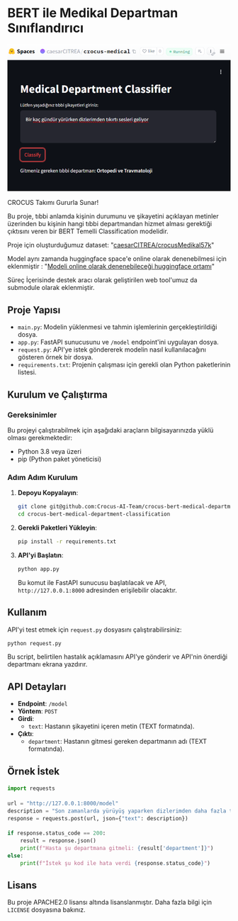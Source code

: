 
# BERT ile Medikal Departman Sınıflandırıcı

![Image](./image.png)

CROCUS Takımı Gururla Sunar!

Bu proje, tıbbi anlamda kişinin durumunu ve şikayetini açıklayan metinler üzerinden bu kişinin hangi tıbbi departmandan hizmet alması gerektiği çıktısını veren bir BERT Temelli Classification modelidir. 

Proje için oluşturduğumuz dataset:
"[caesarCITREA/crocusMedikal57k]([caesarCITREA/crocusMedikal57k](https://huggingface.co/datasets/caesarCITREA/crocusMedikal57k))"

Model aynı zamanda huggingface space'e online olarak denenebilmesi için eklenmiştir : "[Modeli online olarak denenebileceği huggingface ortamı](https://huggingface.co/spaces/caesarCITREA/crocus-medical)"

Süreç İçerisinde destek aracı olarak geliştirilen web tool'umuz da submodule olarak eklenmiştir.

## Proje Yapısı

- `main.py`: Modelin yüklenmesi ve tahmin işlemlerinin gerçekleştirildiği dosya.
- `app.py`: FastAPI sunucusunu ve `/model` endpoint'ini uygulayan dosya.
- `request.py`: API'ye istek göndererek modelin nasıl kullanılacağını gösteren örnek bir dosya.
- `requirements.txt`: Projenin çalışması için gerekli olan Python paketlerinin listesi.

## Kurulum ve Çalıştırma

### Gereksinimler

Bu projeyi çalıştırabilmek için aşağıdaki araçların bilgisayarınızda yüklü olması gerekmektedir:

- Python 3.8 veya üzeri
- pip (Python paket yöneticisi)

### Adım Adım Kurulum

1. **Depoyu Kopyalayın**:
   ```bash
   git clone git@github.com:Crocus-AI-Team/crocus-bert-medical-department-classification.git
   cd crocus-bert-medical-department-classification
   ```

2. **Gerekli Paketleri Yükleyin**:
   ```bash
   pip install -r requirements.txt
   ```

3. **API'yi Başlatın**:
   ```bash
   python app.py
   ```
   Bu komut ile FastAPI sunucusu başlatılacak ve API, `http://127.0.0.1:8000` adresinden erişilebilir olacaktır.

## Kullanım

API'yi test etmek için `request.py` dosyasını çalıştırabilirsiniz:

```bash
python request.py
```

Bu script, belirtilen hastalık açıklamasını API'ye gönderir ve API'nin önerdiği departmanı ekrana yazdırır.

## API Detayları

- **Endpoint**: `/model`
- **Yöntem**: `POST`
- **Girdi**: 
  - `text`: Hastanın şikayetini içeren metin (TEXT formatında).
- **Çıktı**:
  - `department`: Hastanın gitmesi gereken departmanın adı (TEXT formatında).

## Örnek İstek

```python
import requests

url = "http://127.0.0.1:8000/model"
description = "Son zamanlarda yürüyüş yaparken dizlerimden daha fazla tıkırdama sesi geliyor."
response = requests.post(url, json={"text": description})

if response.status_code == 200:
    result = response.json()
    print(f"Hasta şu departmana gitmeli: {result['department']}")
else:
    print(f"İstek şu kod ile hata verdi {response.status_code}")
```

## Lisans

Bu proje APACHE2.0 lisansı altında lisanslanmıştır. Daha fazla bilgi için `LICENSE` dosyasına bakınız.
